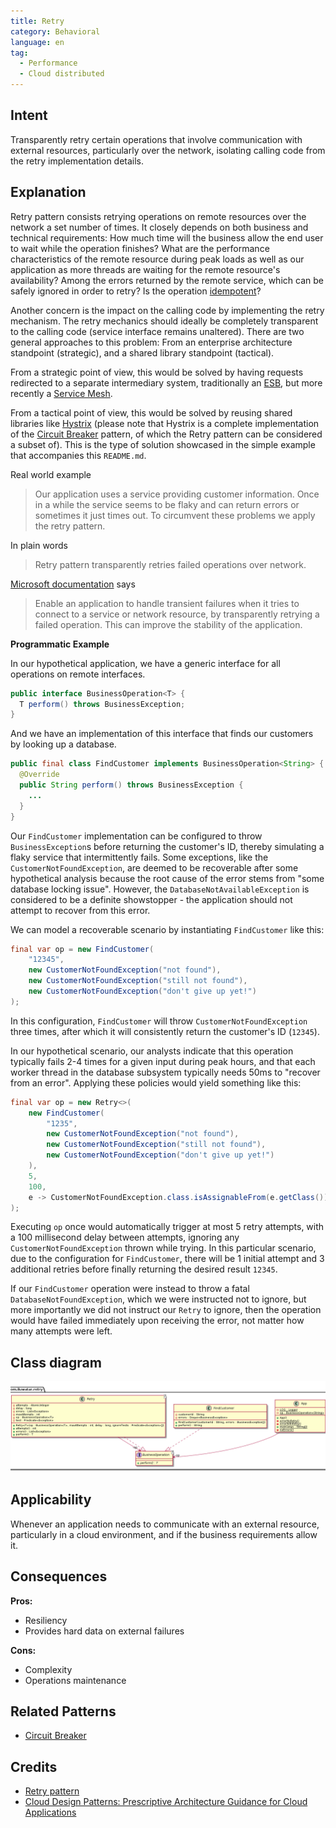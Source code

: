 ```yaml
---
title: Retry
category: Behavioral
language: en
tag:
  - Performance
  - Cloud distributed
---
```


## Intent

Transparently retry certain operations that involve communication with external resources, 
particularly over the network, isolating calling code from the retry implementation details.

## Explanation

Retry pattern consists retrying operations on remote resources over the network a set number of 
times. It closely depends on both business and technical requirements: How much time will the 
business allow the end user to wait while the operation finishes? What are the performance 
characteristics of the remote resource during peak loads as well as our application as more threads
are waiting for the remote resource's availability? Among the errors returned by the remote service, 
which can be safely ignored in order to retry? Is the operation 
[idempotent](https://en.wikipedia.org/wiki/Idempotence)?

Another concern is the impact on the calling code by implementing the retry mechanism. The retry 
mechanics should ideally be completely transparent to the calling code (service interface remains 
unaltered). There are two general approaches to this problem: From an enterprise architecture 
standpoint (strategic), and a shared library standpoint (tactical).

From a strategic point of view, this would be solved by having requests redirected to a separate 
intermediary system, traditionally an [ESB](https://en.wikipedia.org/wiki/Enterprise_service_bus), 
but more recently a [Service Mesh](https://medium.com/microservices-in-practice/service-mesh-for-microservices-2953109a3c9a).

From a tactical point of view, this would be solved by reusing shared libraries like 
[Hystrix](https://github.com/Netflix/Hystrix) (please note that Hystrix is a complete implementation 
of the [Circuit Breaker](https://java-design-patterns.com/patterns/circuit-breaker/) pattern, of 
which the Retry pattern can be considered a subset of). This is the type of solution showcased in 
the simple example that accompanies this `README.md`.

Real world example

> Our application uses a service providing customer information. Once in a while the service seems 
> to be flaky and can return errors or sometimes it just times out. To circumvent these problems we 
> apply the retry pattern. 

In plain words

> Retry pattern transparently retries failed operations over network. 

[Microsoft documentation](https://docs.microsoft.com/en-us/azure/architecture/patterns/retry) says

> Enable an application to handle transient failures when it tries to connect to a service or 
> network resource, by transparently retrying a failed operation. This can improve the stability of 
> the application.

**Programmatic Example**

In our hypothetical application, we have a generic interface for all operations on remote 
interfaces.

```java
public interface BusinessOperation<T> {
  T perform() throws BusinessException;
}
```

And we have an implementation of this interface that finds our customers by looking up a database.

```java
public final class FindCustomer implements BusinessOperation<String> {
  @Override
  public String perform() throws BusinessException {
    ...
  }
}
```

Our `FindCustomer` implementation can be configured to throw `BusinessException`s before returning 
the customer's ID, thereby simulating a flaky service that intermittently fails. Some exceptions, 
like the `CustomerNotFoundException`, are deemed to be recoverable after some hypothetical analysis 
because the root cause of the error stems from "some database locking issue". However, the 
`DatabaseNotAvailableException` is considered to be a definite showstopper - the application should 
not attempt to recover from this error.

We can model a recoverable scenario by instantiating `FindCustomer` like this:

```java
final var op = new FindCustomer(
    "12345",
    new CustomerNotFoundException("not found"),
    new CustomerNotFoundException("still not found"),
    new CustomerNotFoundException("don't give up yet!")
);
```

In this configuration, `FindCustomer` will throw `CustomerNotFoundException` three times, after 
which it will consistently return the customer's ID (`12345`).

In our hypothetical scenario, our analysts indicate that this operation typically fails 2-4 times 
for a given input during peak hours, and that each worker thread in the database subsystem typically 
needs 50ms to "recover from an error". Applying these policies would yield something like this:

```java
final var op = new Retry<>(
    new FindCustomer(
        "1235",
        new CustomerNotFoundException("not found"),
        new CustomerNotFoundException("still not found"),
        new CustomerNotFoundException("don't give up yet!")
    ),
    5,
    100,
    e -> CustomerNotFoundException.class.isAssignableFrom(e.getClass())
);
```

Executing `op` once would automatically trigger at most 5 retry attempts, with a 100 millisecond 
delay between attempts, ignoring any `CustomerNotFoundException` thrown while trying. In this 
particular scenario, due to the configuration for `FindCustomer`, there will be 1 initial attempt 
and 3 additional retries before finally returning the desired result `12345`.

If our `FindCustomer` operation were instead to throw a fatal `DatabaseNotFoundException`, which we 
were instructed not to ignore, but more importantly we did not instruct our `Retry` to ignore, then 
the operation would have failed immediately upon receiving the error, not matter how many attempts 
were left.

## Class diagram

![alt text](./etc/retry.png "Retry")

## Applicability

Whenever an application needs to communicate with an external resource, particularly in a cloud 
environment, and if the business requirements allow it.

## Consequences

**Pros:** 

* Resiliency
* Provides hard data on external failures

**Cons:** 

* Complexity
* Operations maintenance

## Related Patterns

* [Circuit Breaker](https://java-design-patterns.com/patterns/circuit-breaker/)

## Credits

* [Retry pattern](https://docs.microsoft.com/en-us/azure/architecture/patterns/retry)
* [Cloud Design Patterns: Prescriptive Architecture Guidance for Cloud Applications](https://www.amazon.com/gp/product/1621140369/ref=as_li_tl?ie=UTF8&tag=javadesignpat-20&camp=1789&creative=9325&linkCode=as2&creativeASIN=1621140369&linkId=3e3f686af5e60a7a453b48adb286797b)
